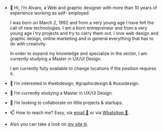 - 👋 Hi, I’m Alvaro, a Web and graphic designer with more than 10 years of experience working as self- employed.

    I was born on March 2, 1992 and from a very young age I have felt the call of new technologies. I am a born entrepreneur and from a very young age I try projects and try to carry them out. I love web design and graphic design, online marketing and in general everything that has to do with creativity.

    In order to expand my knowledge and specialize in the sector, I am currently studying a Master in UX/UI Design.

    I am currently fully available to change locations if the position requires it.

- 👀 I’m interested in #webdesign, #graphicdesign & #uxuidesign.

- 🌱 I’m currently studying a Master in UX/UI Design.

- 💞️ I’m looking to collaborate on little projects & startups.
 
- 📫 How to reach me? Easy, via [email 📧](mailto:hola@imalvaro.com) or via [WhatsApp 💬](https://api.whatsapp.com/send?phone=34628185586&text=Hi%20Alvaro%20%F0%9F%91%8B).

- Also you can take a look on [my site 🌐](https://imalvaro.com).
<!---
alvaroadlf/alvaroadlf is a ✨ special ✨ repository because its `README.md` (this file) appears on your GitHub profile.
You can click the Preview link to take a look at your changes.
--->
